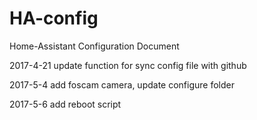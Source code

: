 # HA-config
Home-Assistant Configuration Document

2017-4-21 update function for sync config file with github

2017-5-4 add foscam camera, update configure folder

2017-5-6 add reboot script

